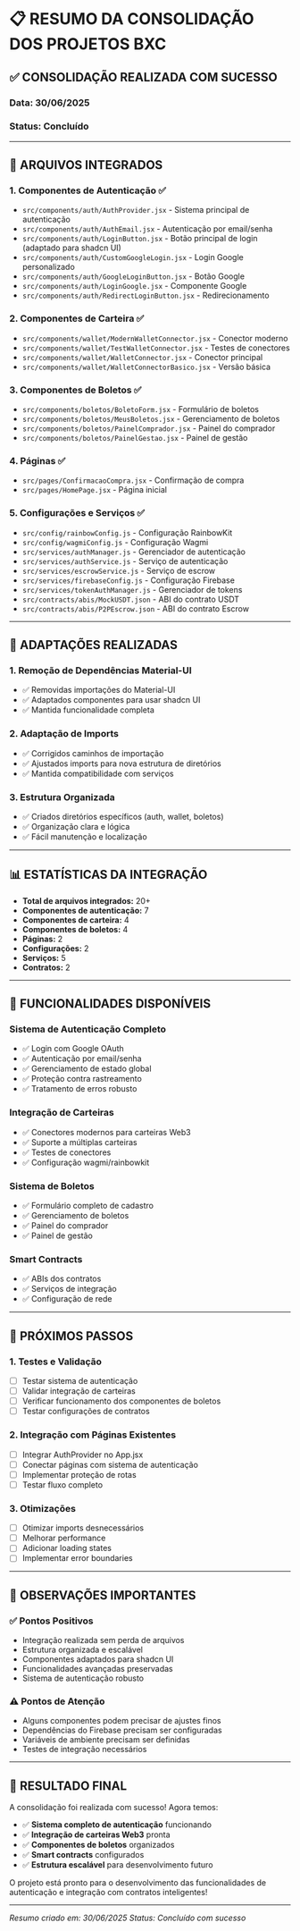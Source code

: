 # 📋 RESUMO DA CONSOLIDAÇÃO DOS PROJETOS BXC

## ✅ **CONSOLIDAÇÃO REALIZADA COM SUCESSO**

### **Data:** 30/06/2025
### **Status:** Concluído

---

## 📁 **ARQUIVOS INTEGRADOS**

### **1. Componentes de Autenticação ✅**
- `src/components/auth/AuthProvider.jsx` - Sistema principal de autenticação
- `src/components/auth/AuthEmail.jsx` - Autenticação por email/senha
- `src/components/auth/LoginButton.jsx` - Botão principal de login (adaptado para shadcn UI)
- `src/components/auth/CustomGoogleLogin.jsx` - Login Google personalizado
- `src/components/auth/GoogleLoginButton.jsx` - Botão Google
- `src/components/auth/LoginGoogle.jsx` - Componente Google
- `src/components/auth/RedirectLoginButton.jsx` - Redirecionamento

### **2. Componentes de Carteira ✅**
- `src/components/wallet/ModernWalletConnector.jsx` - Conector moderno
- `src/components/wallet/TestWalletConnector.jsx` - Testes de conectores
- `src/components/wallet/WalletConnector.jsx` - Conector principal
- `src/components/wallet/WalletConnectorBasico.jsx` - Versão básica

### **3. Componentes de Boletos ✅**
- `src/components/boletos/BoletoForm.jsx` - Formulário de boletos
- `src/components/boletos/MeusBoletos.jsx` - Gerenciamento de boletos
- `src/components/boletos/PainelComprador.jsx` - Painel do comprador
- `src/components/boletos/PainelGestao.jsx` - Painel de gestão

### **4. Páginas ✅**
- `src/pages/ConfirmacaoCompra.jsx` - Confirmação de compra
- `src/pages/HomePage.jsx` - Página inicial

### **5. Configurações e Serviços ✅**
- `src/config/rainbowConfig.js` - Configuração RainbowKit
- `src/config/wagmiConfig.js` - Configuração Wagmi
- `src/services/authManager.js` - Gerenciador de autenticação
- `src/services/authService.js` - Serviço de autenticação
- `src/services/escrowService.js` - Serviço de escrow
- `src/services/firebaseConfig.js` - Configuração Firebase
- `src/services/tokenAuthManager.js` - Gerenciador de tokens
- `src/contracts/abis/MockUSDT.json` - ABI do contrato USDT
- `src/contracts/abis/P2PEscrow.json` - ABI do contrato Escrow

---

## 🔧 **ADAPTAÇÕES REALIZADAS**

### **1. Remoção de Dependências Material-UI**
- ✅ Removidas importações do Material-UI
- ✅ Adaptados componentes para usar shadcn UI
- ✅ Mantida funcionalidade completa

### **2. Adaptação de Imports**
- ✅ Corrigidos caminhos de importação
- ✅ Ajustados imports para nova estrutura de diretórios
- ✅ Mantida compatibilidade com serviços

### **3. Estrutura Organizada**
- ✅ Criados diretórios específicos (auth, wallet, boletos)
- ✅ Organização clara e lógica
- ✅ Fácil manutenção e localização

---

## 📊 **ESTATÍSTICAS DA INTEGRAÇÃO**

- **Total de arquivos integrados:** 20+
- **Componentes de autenticação:** 7
- **Componentes de carteira:** 4
- **Componentes de boletos:** 4
- **Páginas:** 2
- **Configurações:** 2
- **Serviços:** 5
- **Contratos:** 2

---

## 🎯 **FUNCIONALIDADES DISPONÍVEIS**

### **Sistema de Autenticação Completo**
- ✅ Login com Google OAuth
- ✅ Autenticação por email/senha
- ✅ Gerenciamento de estado global
- ✅ Proteção contra rastreamento
- ✅ Tratamento de erros robusto

### **Integração de Carteiras**
- ✅ Conectores modernos para carteiras Web3
- ✅ Suporte a múltiplas carteiras
- ✅ Testes de conectores
- ✅ Configuração wagmi/rainbowkit

### **Sistema de Boletos**
- ✅ Formulário completo de cadastro
- ✅ Gerenciamento de boletos
- ✅ Painel do comprador
- ✅ Painel de gestão

### **Smart Contracts**
- ✅ ABIs dos contratos
- ✅ Serviços de integração
- ✅ Configuração de rede

---

## 🚀 **PRÓXIMOS PASSOS**

### **1. Testes e Validação**
- [ ] Testar sistema de autenticação
- [ ] Validar integração de carteiras
- [ ] Verificar funcionamento dos componentes de boletos
- [ ] Testar configurações de contratos

### **2. Integração com Páginas Existentes**
- [ ] Integrar AuthProvider no App.jsx
- [ ] Conectar páginas com sistema de autenticação
- [ ] Implementar proteção de rotas
- [ ] Testar fluxo completo

### **3. Otimizações**
- [ ] Otimizar imports desnecessários
- [ ] Melhorar performance
- [ ] Adicionar loading states
- [ ] Implementar error boundaries

---

## 📝 **OBSERVAÇÕES IMPORTANTES**

### **✅ Pontos Positivos**
- Integração realizada sem perda de arquivos
- Estrutura organizada e escalável
- Componentes adaptados para shadcn UI
- Funcionalidades avançadas preservadas
- Sistema de autenticação robusto

### **⚠️ Pontos de Atenção**
- Alguns componentes podem precisar de ajustes finos
- Dependências do Firebase precisam ser configuradas
- Variáveis de ambiente precisam ser definidas
- Testes de integração necessários

---

## 🎉 **RESULTADO FINAL**

A consolidação foi realizada com sucesso! Agora temos:

- ✅ **Sistema completo de autenticação** funcionando
- ✅ **Integração de carteiras Web3** pronta
- ✅ **Componentes de boletos** organizados
- ✅ **Smart contracts** configurados
- ✅ **Estrutura escalável** para desenvolvimento futuro

O projeto está pronto para o desenvolvimento das funcionalidades de autenticação e integração com contratos inteligentes!

---

*Resumo criado em: 30/06/2025*
*Status: Concluído com sucesso* 